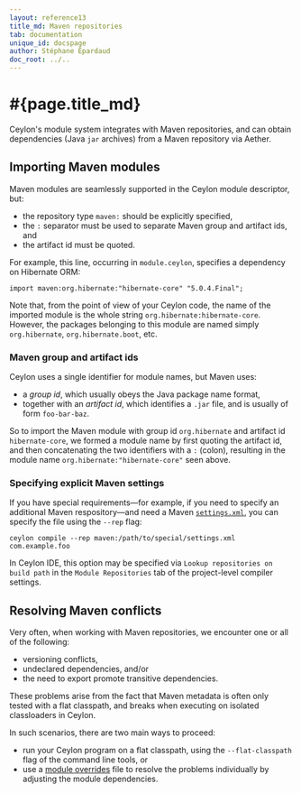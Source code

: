```yaml
---
layout: reference13
title_md: Maven repositories
tab: documentation
unique_id: docspage
author: Stéphane Épardaud
doc_root: ../..
---
```


# #{page.title_md}

Ceylon's module system integrates with Maven repositories, and can obtain
dependencies (Java `jar` archives) from a Maven repository via Aether.

## Importing Maven modules

Maven modules are seamlessly supported in the Ceylon module descriptor,
but:

- the repository type `maven:` should be explicitly specified,
- the `:` separator must be used to separate Maven group and artifact ids, 
  and
- the artifact id must be quoted.

For example, this line, occurring in `module.ceylon`, specifies a 
dependency on Hibernate ORM:

<!-- try: -->
    import maven:org.hibernate:"hibernate-core" "5.0.4.Final";

Note that, from the point of view of your Ceylon code, the name of the
imported module is the whole string `org.hibernate:hibernate-core`. However, 
the packages belonging to this module are named simply `org.hibernate`, 
`org.hibernate.boot`, etc.

### Maven group and artifact ids 

Ceylon uses a single identifier for module names, but Maven uses:

- a _group id_, which usually obeys the Java package name format, 
- together with an _artifact id_, which identifies a `.jar` file, and is
  usually of form `foo-bar-baz`.

So to import the Maven module with group id `org.hibernate` and artifact id 
`hibernate-core`, we formed a module name by first quoting the artifact id, 
and then concatenating the two identifiers with a `:` (colon), resulting 
in the module name `org.hibernate:"hibernate-core"` seen above.

### Specifying explicit Maven settings 

If you have special requirements&mdash;for example, if you need to specify an 
additional Maven respository&mdash;and need a Maven [`settings.xml`][], you can 
specify the file using the `--rep` flag:

<!--lang: none -->
    ceylon compile --rep maven:/path/to/special/settings.xml com.example.foo

In Ceylon IDE, this option may be specified via `Lookup repositories on build path`
in the `Module Repositories` tab of the project-level compiler settings.

[`settings.xml`]: https://maven.apache.org/settings.html

## Resolving Maven conflicts

Very often, when working with Maven repositories, we encounter one or all of
the following:

- versioning conflicts,
- undeclared dependencies, and/or
- the need to export promote transitive dependencies.

These problems arise from the fact that Maven metadata is often only tested
with a flat classpath, and breaks when executing on isolated classloaders in
Ceylon.

In such scenarios, there are two main ways to proceed:

- run your Ceylon program on a flat classpath, using the `--flat-classpath`
  flag of the command line tools, or
- use a [module overrides](../overrides) file to resolve the problems
  individually by adjusting the module dependencies.  
